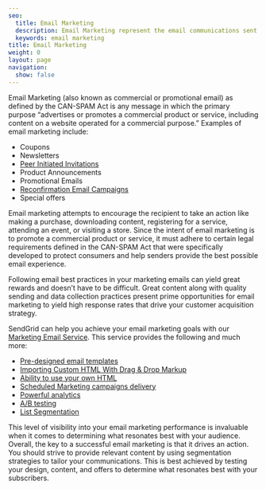 ```yaml
---
seo:
  title: Email Marketing
  description: Email Marketing represent the email communications sent to promote a commercial product or service.
  keywords: email marketing
title: Email Marketing
weight: 0
layout: page
navigation:
  show: false
---
```


Email Marketing (also known as commercial or promotional email) as defined by the CAN-SPAM Act is any message in which the primary purpose “advertises or promotes a commercial product or service, including content on a website operated for a commercial purpose.” Examples of email marketing include:

* Coupons
* Newsletters
* [Peer Initiated Invitations]({{root_url}}/glossary/peer-invitations/)
* Product Announcements
* Promotional Emails
* [Reconfirmation Email Campaigns]({{root_url}}/glossary/reconfirmation/)
* Special offers

Email marketing attempts to encourage the recipient to take an action like making a purchase, downloading content, registering for a service, attending an event, or visiting a store. Since the intent of email marketing is to promote a commercial product or service, it must adhere to certain legal requirements defined in the CAN-SPAM Act that were specifically developed to protect consumers and help senders provide the best possible email experience.

Following email best practices in your marketing emails can yield great rewards and doesn’t have to be difficult. Great content along with quality sending and data collection practices present prime opportunities for email marketing to yield high response rates that drive your customer acquisition strategy.

SendGrid can help you achieve your email marketing goals with our [Marketing Email Service](https://sendgrid.com/solutions/email-marketing). This service provides the following and much more:

* [Pre-designed email templates]({{root_url}}/knowledge-center/sending-email/working-with-marketing-templates/)
* [Importing Custom HTML With Drag & Drop Markup]({{root_url}}/knowledge-center/sending-email/editor/#importing-custom-html-with-drag--drop-markup)
* [Ability to use your own HTML]({{root_url}}/knowledge-center/sending-email/editor/)
* [Scheduled Marketing campaigns delivery]({{root_url}}/API_Reference/Web_API_v3/Marketing_Campaigns/campaigns.html)
* [Powerful analytics]({{root_url}}/knowledge-center/analytics-and-reporting/stats-overview/)
* [A/B testing]({{root_url}}/knowledge-center/sending-email/a-b-testing/)
* [List Segmentation]({{root_url}}/knowledge-center/managing-contacts/segmenting-your-contacts/)

This level of visibility into your email marketing performance is invaluable when it comes to determining what resonates best with your audience. Overall, the key to a successful email marketing is that it drives an action. You should strive to provide relevant content by using segmentation strategies to tailor your communications. This is best achieved by testing your design, content, and offers to determine what resonates best with your subscribers.
